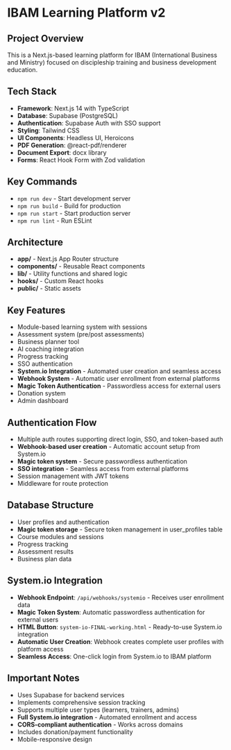 # IBAM Learning Platform v2

## Project Overview
This is a Next.js-based learning platform for IBAM (International Business and Ministry) focused on discipleship training and business development education.

## Tech Stack
- **Framework**: Next.js 14 with TypeScript
- **Database**: Supabase (PostgreSQL)
- **Authentication**: Supabase Auth with SSO support
- **Styling**: Tailwind CSS
- **UI Components**: Headless UI, Heroicons
- **PDF Generation**: @react-pdf/renderer
- **Document Export**: docx library
- **Forms**: React Hook Form with Zod validation

## Key Commands
- `npm run dev` - Start development server
- `npm run build` - Build for production
- `npm run start` - Start production server
- `npm run lint` - Run ESLint

## Architecture
- **app/** - Next.js App Router structure
- **components/** - Reusable React components
- **lib/** - Utility functions and shared logic
- **hooks/** - Custom React hooks
- **public/** - Static assets

## Key Features
- Module-based learning system with sessions
- Assessment system (pre/post assessments)
- Business planner tool
- AI coaching integration
- Progress tracking
- SSO authentication
- **System.io Integration** - Automated user creation and seamless access
- **Webhook System** - Automatic user enrollment from external platforms
- **Magic Token Authentication** - Passwordless access for external users
- Donation system
- Admin dashboard

## Authentication Flow
- Multiple auth routes supporting direct login, SSO, and token-based auth
- **Webhook-based user creation** - Automatic account setup from System.io
- **Magic token system** - Secure passwordless authentication
- **SSO integration** - Seamless access from external platforms
- Session management with JWT tokens
- Middleware for route protection

## Database Structure
- User profiles and authentication
- **Magic token storage** - Secure token management in user_profiles table
- Course modules and sessions
- Progress tracking
- Assessment results
- Business plan data

## System.io Integration
- **Webhook Endpoint**: `/api/webhooks/systemio` - Receives user enrollment data
- **Magic Token System**: Automatic passwordless authentication for external users
- **HTML Button**: `system-io-FINAL-working.html` - Ready-to-use System.io integration
- **Automatic User Creation**: Webhook creates complete user profiles with platform access
- **Seamless Access**: One-click login from System.io to IBAM platform

## Important Notes
- Uses Supabase for backend services
- Implements comprehensive session tracking
- Supports multiple user types (learners, trainers, admins)
- **Full System.io integration** - Automated enrollment and access
- **CORS-compliant authentication** - Works across domains
- Includes donation/payment functionality
- Mobile-responsive design